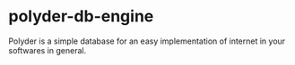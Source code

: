 # polyder-db-engine
Polyder is a simple database for an easy implementation of internet in your softwares in general.
